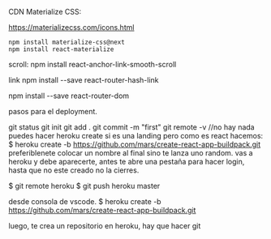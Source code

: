 CDN Materialize CSS:

https://materializecss.com/icons.html

```
npm install materialize-css@next
npm install react-materialize
```

scroll:
npm install react-anchor-link-smooth-scroll

link
npm install --save react-router-hash-link

npm install --save react-router-dom

pasos para el deployment.

git status
git init
git add .
git commit -m "first"
git remote -v //no hay nada
puedes hacer heroku create si es una landing pero como es react
hacemos: $ heroku create -b https://github.com/mars/create-react-app-buildpack.git preferiblenete colocar un nombre al final sino te lanza uno random. vas a heroku y debe aparecerte, antes te abre una pestaña para hacer login, hasta que no este creado no la cierres.

$ git remote heroku
$ git push heroku master

desde consola de vscode. $ heroku create -b https://github.com/mars/create-react-app-buildpack.git

luego, te crea un repositorio en heroku, hay que hacer git

